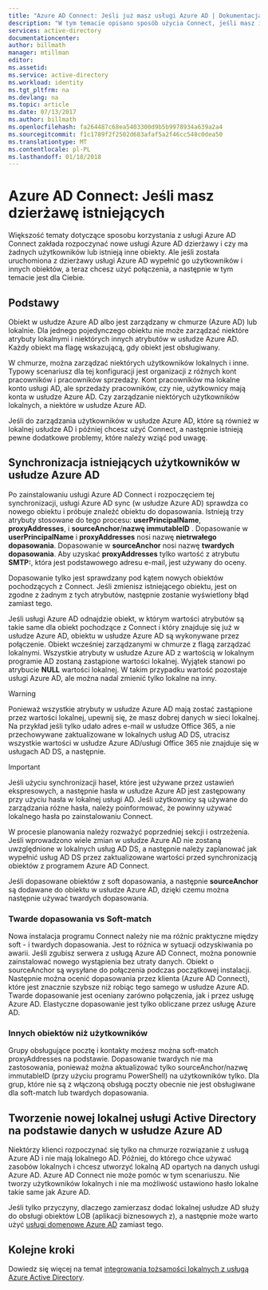 ```yaml
---
title: "Azure AD Connect: Jeśli już masz usługi Azure AD | Dokumentacja firmy Microsoft"
description: "W tym temacie opisano sposób użycia Connect, jeśli masz istniejącą dzierżawę usługi Azure AD."
services: active-directory
documentationcenter: 
author: billmath
manager: mtillman
editor: 
ms.assetid: 
ms.service: active-directory
ms.workload: identity
ms.tgt_pltfrm: na
ms.devlang: na
ms.topic: article
ms.date: 07/13/2017
ms.author: billmath
ms.openlocfilehash: fa264487c68ea5403300d9b5b9978934a639a2a4
ms.sourcegitcommit: f1c1789f2f2502d683afaf5a2f46cc548c0dea50
ms.translationtype: MT
ms.contentlocale: pl-PL
ms.lasthandoff: 01/18/2018
---
```

# <a name="azure-ad-connect-when-you-have-an-existent-tenant"></a>Azure AD Connect: Jeśli masz dzierżawę istniejących
Większość tematy dotyczące sposobu korzystania z usługi Azure AD Connect zakłada rozpoczynać nowe usługi Azure AD dzierżawy i czy ma żadnych użytkowników lub istnieją inne obiekty. Ale jeśli została uruchomiona z dzierżawy usługi Azure AD wypełnić go użytkowników i innych obiektów, a teraz chcesz użyć połączenia, a następnie w tym temacie jest dla Ciebie.

## <a name="the-basics"></a>Podstawy
Obiekt w usłudze Azure AD albo jest zarządzany w chmurze (Azure AD) lub lokalnie. Dla jednego pojedynczego obiektu nie może zarządzać niektóre atrybuty lokalnymi i niektórych innych atrybutów w usłudze Azure AD. Każdy obiekt ma flagę wskazującą, gdy obiekt jest obsługiwany.

W chmurze, można zarządzać niektórych użytkowników lokalnych i inne. Typowy scenariusz dla tej konfiguracji jest organizacji z różnych kont pracowników i pracowników sprzedaży. Kont pracowników ma lokalne konto usługi AD, ale sprzedaży pracowników, czy nie, użytkownicy mają konta w usłudze Azure AD. Czy zarządzanie niektórych użytkowników lokalnych, a niektóre w usłudze Azure AD.

Jeśli do zarządzania użytkowników w usłudze Azure AD, które są również w lokalnej usłudze AD i później chcesz użyć Connect, a następnie istnieją pewne dodatkowe problemy, które należy wziąć pod uwagę.

## <a name="sync-with-existing-users-in-azure-ad"></a>Synchronizacja istniejących użytkowników w usłudze Azure AD
Po zainstalowaniu usługi Azure AD Connect i rozpoczęciem tej synchronizacji, usługi Azure AD sync (w usłudze Azure AD) sprawdza co nowego obiektu i próbuje znaleźć obiektu do dopasowania. Istnieją trzy atrybuty stosowane do tego procesu: **userPrincipalName**, **proxyAddresses**, i **sourceAnchor**/**nazwę immutableID** . Dopasowanie w **userPrincipalName** i **proxyAddresses** nosi nazwę **nietrwałego dopasowania**. Dopasowanie w **sourceAnchor** nosi nazwę **twardych dopasowania**. Aby uzyskać **proxyAddresses** tylko wartość z atrybutu **SMTP:**, która jest podstawowego adresu e-mail, jest używany do oceny.

Dopasowanie tylko jest sprawdzany pod kątem nowych obiektów pochodzących z Connect. Jeśli zmienisz istniejącego obiektu, jest on zgodne z żadnym z tych atrybutów, następnie zostanie wyświetlony błąd zamiast tego.

Jeśli usługi Azure AD odnajdzie obiekt, w którym wartości atrybutów są takie same dla obiekt pochodzące z Connect i który znajduje się już w usłudze Azure AD, obiektu w usłudze Azure AD są wykonywane przez połączenie. Obiekt wcześniej zarządzanymi w chmurze z flagą zarządzać lokalnymi. Wszystkie atrybuty w usłudze Azure AD z wartością w lokalnym programie AD zostaną zastąpione wartości lokalnej. Wyjątek stanowi po atrybucie **NULL** wartości lokalnej. W takim przypadku wartość pozostaje usługi Azure AD, ale można nadal zmienić tylko lokalne na inny.

> [!WARNING]
> Ponieważ wszystkie atrybuty w usłudze Azure AD mają zostać zastąpione przez wartości lokalnej, upewnij się, że masz dobrej danych w sieci lokalnej. Na przykład jeśli tylko udało adres e-mail w usłudze Office 365, a nie przechowywane zaktualizowane w lokalnych usług AD DS, utracisz wszystkie wartości w usłudze Azure AD/usługi Office 365 nie znajduje się w usługach AD DS, a następnie.

> [!IMPORTANT]
> Jeśli użyciu synchronizacji haseł, które jest używane przez ustawień ekspresowych, a następnie hasła w usłudze Azure AD jest zastępowany przy użyciu hasła w lokalnej usługi AD. Jeśli użytkownicy są używane do zarządzania różne hasła, należy poinformować, że powinny używać lokalnego hasła po zainstalowaniu Connect.

W procesie planowania należy rozważyć poprzedniej sekcji i ostrzeżenia. Jeśli wprowadzono wiele zmian w usłudze Azure AD nie zostaną uwzględnione w lokalnych usług AD DS, a następnie należy zaplanować jak wypełnić usług AD DS przez zaktualizowane wartości przed synchronizacją obiektów z programem Azure AD Connect.

Jeśli dopasowane obiektów z soft dopasowania, a następnie **sourceAnchor** są dodawane do obiektu w usłudze Azure AD, dzięki czemu można następnie używać twardych dopasowania.

### <a name="hard-match-vs-soft-match"></a>Twarde dopasowania vs Soft-match
Nowa instalacja programu Connect należy nie ma różnic praktyczne między soft - i twardych dopasowania. Jest to różnica w sytuacji odzyskiwania po awarii. Jeśli zgubisz serwera z usługą Azure AD Connect, można ponownie zainstalować nowego wystąpienia bez utraty danych. Obiekt o sourceAnchor są wysyłane do połączenia podczas początkowej instalacji. Następnie można ocenić dopasowania przez klienta (Azure AD Connect), które jest znacznie szybsze niż robiąc tego samego w usłudze Azure AD. Twarde dopasowanie jest oceniany zarówno połączenia, jak i przez usługę Azure AD. Elastyczne dopasowanie jest tylko obliczane przez usługę Azure AD.

### <a name="other-objects-than-users"></a>Innych obiektów niż użytkowników
Grupy obsługujące pocztę i kontakty możesz można soft-match proxyAddresses na podstawie. Dopasowanie twardych nie ma zastosowania, ponieważ można aktualizować tylko sourceAnchor/nazwę immutableID (przy użyciu programu PowerShell) na użytkowników tylko. Dla grup, które nie są z włączoną obsługą poczty obecnie nie jest obsługiwane dla soft-match lub twardych dopasowania.

## <a name="create-a-new-on-premises-active-directory-from-data-in-azure-ad"></a>Tworzenie nowej lokalnej usługi Active Directory na podstawie danych w usłudze Azure AD
Niektórzy klienci rozpoczynać się tylko na chmurze rozwiązanie z usługą Azure AD i nie mają lokalnego AD. Później, do którego chce używać zasobów lokalnych i chcesz utworzyć lokalną AD opartych na danych usługi Azure AD. Azure AD Connect nie może pomóc w tym scenariuszu. Nie tworzy użytkowników lokalnych i nie ma możliwość ustawiono hasło lokalne takie same jak Azure AD.

Jeśli tylko przyczyny, dlaczego zamierzasz dodać lokalnej usłudze AD służy do obsługi obiektów LOB (aplikacji biznesowych z), a następnie może warto użyć [usługi domenowe Azure AD](../../active-directory-domain-services/index.md) zamiast tego.

## <a name="next-steps"></a>Kolejne kroki
Dowiedz się więcej na temat [integrowania tożsamości lokalnych z usługą Azure Active Directory](active-directory-aadconnect.md).
